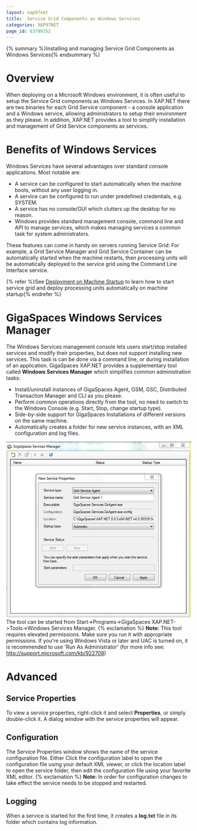 ```yaml
---
layout: xap97net
title:  Service Grid Components as Windows Services
categories: XAP97NET
page_id: 63799352
---
```


{% summary %}Installing and managing Service Grid Components as Windows Services{% endsummary %}

# Overview

When deploying on a Microsoft Windows environment, it is often useful to setup the Service Grid components as Windows Services.
In XAP.NET there are two binaries for each Grid Service component - a console application and a Windows service, allowing administrators to setup their environment as they please. In addition, XAP.NET provides a tool to simplify installation and management of Grid Service components as services.

# Benefits of Windows Services

Windows Services have several advantages over standard console applications. Most notable are:
- A service can be configured to start automatically when the machine boots, without any user logging in.
- A service can be configured to run under predefined credentials, e.g. SYSTEM.
- A service has no console/GUI which clutters up the desktop for no reason.
- Windows provides standard management console, command line and API to manage services, which makes managing services a common task for system administrators.

These features can come in handy on servers running Service Grid: For example, a Grid Service Manager and Grid Service Container can be automatically started when the machine restarts, then processing units will be automatically deployed to the service grid using the Command Line Interface service.

{% refer %}See [Deployment on Machine Startup](./deployment-on-machine-startup.html) to learn how to start service grid and deploy processing units automatically on machine startup{% endrefer %}

# GigaSpaces Windows Services Manager

The Windows Services management console lets users start/stop installed services and modify their properties, but does not support installing new services. This task is can be done via a command line, or during installation of an application.
GigaSpaces XAP.NET provides a supplementary tool called **Windows Services Manager** which simplifies common administration tasks:
- Install/uninstall instances of GigaSpaces Agent, GSM, GSC, Distributed Transaction Manager and CLI as you please.
- Perform common operations directly from the tool, no need to switch to the Windows Console (e.g. Start, Stop, change startup type).
- Side-by-side support for GigaSpaces Installations of different versions on the same machine.
- Automatically creates a folder for new service instances, with an XML configuration and log files.

![ServicesManager.jpg](/attachment_files/xap97net/ServicesManager.jpg)
The tool can be started from Start->Programs->GigaSpaces XAP.NET->Tools->Windows Services Manager.
{% exclamation %} **Note:** This tool requires elevated permissions. Make sure you run it with appropriate permissions. If you're using Windows Vista or later and UAC is turned on, it is recommended to use 'Run As Administrator' (for more info see: http://support.microsoft.com/kb/922708)

# Advanced

## Service Properties

To view a service properties, right-click it and select **Properties**, or simply double-click it. A dialog window with the service properties will appear.

## Configuration

The Service Properties window shows the name of the service configuration file. Either Click the configuration label to open the configuration file using your default XML viewer, or click the location label to open the service folder, then edit the configuration file using your favorite XML editor.
{% exclamation %} **Note:** In order for configuration changes to take effect the service needs to be stopped and restarted.

## Logging

When a service is started for the first time, it creates a **log.txt** file in its folder which contains log information.
